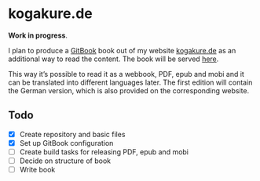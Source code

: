 # kogakure.de

**Work in progress**.

I plan to produce a [GitBook][gitbook] book out of my website [kogakure.de][kogakure]
as an additional way to read the content. The book will be served [here][project].

This way it’s possible to read it as a webbook, PDF, epub and mobi and it can
be translated into different languages later. The first edition will contain
the German version, which is also provided on the corresponding website.

## Todo

- [x] Create repository and basic files
- [x] Set up GitBook configuration
- [ ] Create build tasks for releasing PDF, epub and mobi
- [ ] Decide on structure of book
- [ ] Write book

[gitbook]: https://www.gitbook.com/
[kogakure]: https://kogakure.de/
[project]: https://www.gitbook.com/book/kogakure/book-kogakure
